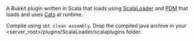 A Bukkit plugin written in Scala that loads using [ScalaLoader](https://github.com/jannyboy11/scalapluginloader)
and [PDM](https://github.com/knightzmc/pdm)
that loads and uses [Cats](https://github.com/typelevel/cats) at runtime.

Compile using `sbt clean assembly`.
Drop the compiled java archive in your <server_root>/plugins/ScalaLoader/scalaplugins folder.

